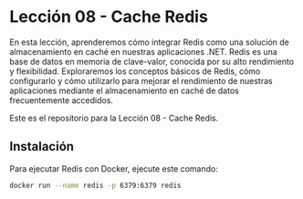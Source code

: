 # Lección 08 - Cache Redis

En esta lección, aprenderemos cómo integrar Redis como una solución de almacenamiento en caché en nuestras aplicaciones .NET. Redis es una base de datos en memoria de clave-valor, conocida por su alto rendimiento y flexibilidad. Exploraremos los conceptos básicos de Redis, cómo configurarlo y cómo utilizarlo para mejorar el rendimiento de nuestras aplicaciones mediante el almacenamiento en caché de datos frecuentemente accedidos.

Este es el repositorio para la Lección 08 - Cache Redis.

## Instalación

Para ejecutar Redis con Docker, ejecute este comando:

```sh
docker run --name redis -p 6379:6379 redis
```